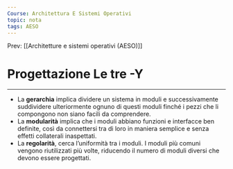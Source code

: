 ```yaml
---
Course: Architettura E Sistemi Operativi
topic: nota
tags: AESO
---
```


Prev: [[Architetture e sistemi operativi (AESO)]]

# Progettazione Le tre -Y
---
- La **gerarchia** implica dividere un sistema in moduli e successivamente suddividere ulteriormente ognuno di questi moduli finché i pezzi che li compongono non siano facili da comprendere.
- La **modularità** implica che i moduli abbiano funzioni e interfacce ben definite, così da connettersi tra di loro in maniera semplice e senza effetti collaterali inaspettati.
- La **regolarità**, cerca l’uniformità tra i moduli. I moduli più comuni
vengono riutilizzati più volte, riducendo il numero di moduli diversi che
devono essere progettati.
